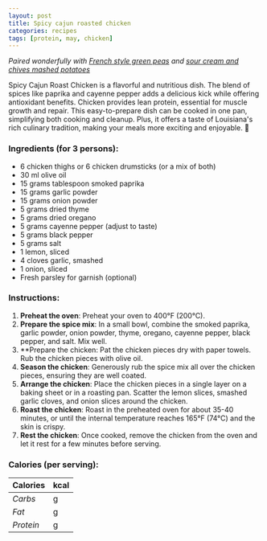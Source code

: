 ```yaml
---
layout: post
title: Spicy cajun roasted chicken
categories: recipes
tags: [protein, may, chicken]
---
```


*Paired wonderfully with <a href="/recipes/french-style-green-peas">French style green peas</a> and <a href="/recipes/sour-cream-chive-mashed-potatoes">sour cream and chives mashed potatoes</a>*

Spicy Cajun Roast Chicken is a flavorful and nutritious dish. The blend of spices like paprika and cayenne pepper adds a delicious kick while offering antioxidant benefits. Chicken provides lean protein, essential for muscle growth and repair. This easy-to-prepare dish can be cooked in one pan, simplifying both cooking and cleanup. Plus, it offers a taste of Louisiana's rich culinary tradition, making your meals more exciting and enjoyable. 🍗

### Ingredients (for 3 persons):
- 6 chicken thighs or 6 chicken drumsticks (or a mix of both)
- 30 ml olive oil
- 15 grams tablespoon smoked paprika
- 15 grams garlic powder
- 15 grams onion powder
- 5 grams dried thyme
- 5 grams dried oregano
- 5 grams cayenne pepper (adjust to taste)
- 5 grams black pepper
- 5 grams salt
- 1 lemon, sliced
- 4 cloves garlic, smashed
- 1 onion, sliced
- Fresh parsley for garnish (optional)

### Instructions:

1. **Preheat the oven**: Preheat your oven to 400°F (200°C).
2. **Prepare the spice mix**: In a small bowl, combine the smoked paprika, garlic powder, onion powder, thyme, oregano, cayenne pepper, black pepper, and salt. Mix well.
3. **Prepare the chicken: Pat the chicken pieces dry with paper towels. Rub the chicken pieces with olive oil.
4. **Season the chicken**: Generously rub the spice mix all over the chicken pieces, ensuring they are well coated.
5. **Arrange the chicken**: Place the chicken pieces in a single layer on a baking sheet or in a roasting pan. Scatter the lemon slices, smashed garlic cloves, and onion slices around the chicken.
6. **Roast the chicken**: Roast in the preheated oven for about 35-40 minutes, or until the internal temperature reaches 165°F (74°C) and the skin is crispy.
7. **Rest the chicken**: Once cooked, remove the chicken from the oven and let it rest for a few minutes before serving.

### Calories (per serving):

| **Calories** | kcal |
| ----------- | ----------- |
| *Carbs* |  g |
| *Fat* |  g |
| *Protein* |  g |
